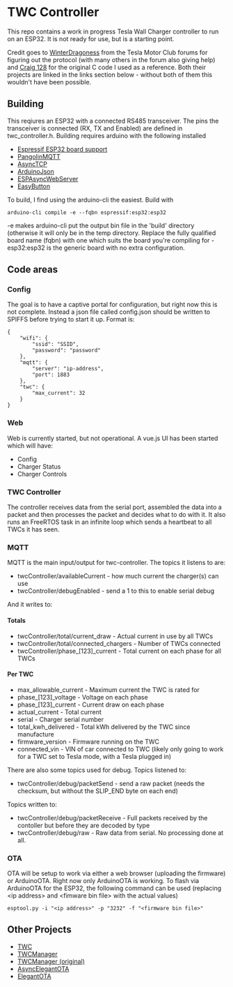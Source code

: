 # TWC Controller

This repo contains a work in progress Tesla Wall Charger controller to run on an ESP32.  It is not ready for use, but is a starting point.

Credit goes to [WinterDragoness](https://teslamotorsclub.com/tmc/members/winterdragoness.40930/) from the Tesla Motor Club forums for figuring out the protocol (with many others in the forum also giving help) and [Craig 128](https://teslamotorsclub.com/tmc/members/craig-128.113283/) for the original C code I used as a reference.  Both their projects are linked in the links section below - without both of them this wouldn't have been possible.

## Building
This reqiures an ESP32 with a connected RS485 transceiver.  The pins the transceiver is connected (RX, TX and Enabled) are defined in twc_controller.h.  Building requires arduino with the following installed

* [Espressif ESP32 board support](https://github.com/espressif/arduino-esp32)
* [PangolinMQTT](https://github.com/philbowles/PangolinMQTT)
* [AsyncTCP](https://github.com/me-no-dev/AsyncTCP)
* [ArduinoJson](https://github.com/bblanchon/ArduinoJson)
* [ESPAsyncWebServer](https://github.com/me-no-dev/ESPAsyncWebServer)
* [EasyButton](https://github.com/evert-arias/EasyButton)

To build, I find using the arduino-cli the easiest.  Build with

```
arduino-cli compile -e --fqbn espressif:esp32:esp32
```

-e makes arduino-cli put the output bin file in the 'build' directory (otherwise it will only be in the temp directory.  Replace the fully qualified board name (fqbn) with one which suits the board you're compiling for - esp32:esp32 is the generic board with no extra configuration.

## Code areas
### Config
The goal is to have a captive portal for configuration, but right now this is not complete.  Instead a json file called config.json should be written to SPIFFS before trying to start it up.  Format is:

```
{
    "wifi": {
        "ssid": "SSID",
        "password": "password"
    },
    "mqtt": {
        "server": "ip-address",
        "port": 1883
    },
    "twc": {
        "max_current": 32
    }
}
```
### Web
Web is currently started, but not operational.  A vue.js UI has been started which will have:
* Config
* Charger Status
* Charger Controls

### TWC Controller
The controller receives data from the serial port, assembled the data into a packet and then processes the packet and decides what to do with it.  It also runs an FreeRTOS task in an infinite loop which sends a heartbeat to all TWCs it has seen.

### MQTT
MQTT is the main input/output for twc-controller.  The topics it listens to are:

* twcController/availableCurrent - how much current the charger(s) can use
* twcController/debugEnabled - send a 1 to this to enable serial debug

And it writes to:
#### Totals
* twcController/total/current_draw - Actual current in use by all TWCs
* twcController/total/connected_chargers - Number of TWCs connected
* twcController/phase_[123]_current - Total current on each phase for all TWCs

#### Per TWC
* max_allowable_current - Maximum current the TWC is rated for
* phase_[123]_voltage - Voltage on each phase
* phase_[123]_current - Current draw on each phase
* actual_current - Total current
* serial - Charger serial number
* total_kwh_delivered - Total kWh delivered by the TWC since manufacture
* firmware_version - Firmware running on the TWC
* connected_vin - VIN of car connected to TWC (likely only going to work for a TWC set to Tesla mode, with a Tesla plugged in)

There are also some topics used for debug.  Topics listened to:
* twcController/debug/packetSend - send a raw packet (needs the checksum, but without the SLIP_END byte on each end)

Topics written to:
* twcController/debug/packetReceive - Full packets received by the contoller but before they are decoded by type
* twcController/debug/raw - Raw data from serial.  No processing done at all.

### OTA
OTA will be setup to work via either a web browser (uploading the firmware) or ArduinoOTA.  Right now only ArduinoOTA is working.  To flash via ArduinoOTA for the ESP32, the following command can be used (replacing \<ip address> and \<fimware bin file> with the actual values)

```
esptool.py -i "<ip address>" -p "3232" -f "<firmware bin file>"
```

## Other Projects

* [TWC](https://github.com/craigpeacock/TWC)
* [TWCManager](https://github.com/ngardiner/TWCManager)
* [TWCManager (original)](https://github.com/dracoventions/TWCManager)
* [AsyncElegantOTA](https://github.com/ayushsharma82/AsyncElegantOTA)
* [ElegantOTA](https://github.com/ayushsharma82/ElegantOTA)